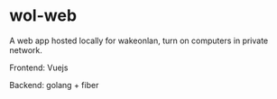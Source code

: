 # wol-web

A web app hosted locally for wakeonlan, turn on computers in private network.

Frontend: Vuejs

Backend: golang + fiber
